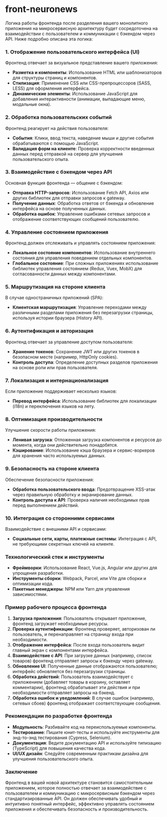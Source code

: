 # front-neuronews

Логика работы фронтенда после разделения вашего монолитного приложения на микросервисную архитектуру будет сосредоточена на взаимодействии с пользователем и коммуникации с бэкендом через API. Ниже подробно описана эта логика:

### 1. **Отображение пользовательского интерфейса (UI)**

Фронтенд отвечает за визуальное представление вашего приложения:

- **Разметка и компоненты**: Использование HTML или шаблонизаторов для структуры страниц и компонентов.
- **Стилизация**: Применение CSS или CSS-препроцессоров (SASS, LESS) для оформления интерфейса.
- **Динамические элементы**: Использование JavaScript для добавления интерактивности (анимации, выпадающие меню, модальные окна).

### 2. **Обработка пользовательских событий**

Фронтенд реагирует на действия пользователя:

- **События**: Клики, ввод текста, наведение мыши и другие события обрабатываются с помощью JavaScript.
- **Валидация форм на клиенте**: Проверка корректности введенных данных перед отправкой на сервер для улучшения пользовательского опыта.

### 3. **Взаимодействие с бэкендом через API**

Основная функция фронтенда — общение с бэкендом:

- **Отправка HTTP-запросов**: Использование Fetch API, Axios или других библиотек для отправки запросов к gateway.
- **Получение данных**: Обработка ответов от бэкенда и обновление интерфейса на основе полученных данных.
- **Обработка ошибок**: Управление ошибками сетевых запросов и отображение соответствующих сообщений пользователю.

### 4. **Управление состоянием приложения**

Фронтенд должен отслеживать и управлять состоянием приложения:

- **Локальное состояние компонентов**: Использование внутреннего состояния для управления поведением отдельных компонентов.
- **Глобальное состояние**: При сложных приложениях использование библиотек управления состоянием (Redux, Vuex, MobX) для согласованности данных между компонентами.

### 5. **Маршрутизация на стороне клиента**

В случае одностраничных приложений (SPA):

- **Клиентская маршрутизация**: Управление переходами между различными разделами приложения без перезагрузки страницы, используя истории браузера (History API).

### 6. **Аутентификация и авторизация**

Фронтенд отвечает за управление доступом пользователя:

- **Хранение токенов**: Сохранение JWT или других токенов в безопасном месте (например, HttpOnly cookies).
- **Контроль доступа**: Определение доступных разделов приложения на основе роли или прав пользователя.

### 7. **Локализация и интернационализация**

Если приложение поддерживает несколько языков:

- **Перевод интерфейса**: Использование библиотек для локализации (i18n) и переключения языков на лету.

### 8. **Оптимизация производительности**

Улучшение скорости работы приложения:

- **Ленивая загрузка**: Отложенная загрузка компонентов и ресурсов до момента, когда они действительно понадобятся.
- **Кэширование**: Использование кэша браузера и сервис-воркеров для хранения часто используемых данных.

### 9. **Безопасность на стороне клиента**

Обеспечение безопасности приложения:

- **Обработка пользовательского ввода**: Предотвращение XSS-атак через правильную обработку и экранирование данных.
- **Контроль доступа к API**: Проверка наличия необходимых прав перед выполнением действий.

### 10. **Интеграция со сторонними сервисами**

Взаимодействие с внешними API и сервисами:

- **Социальные сети, карты, платежные системы**: Интеграция с API, не требующими секретных ключей на клиенте.

### **Технологический стек и инструменты**

- **Фреймворки**: Использование React, Vue.js, Angular или других для упрощения разработки.
- **Инструменты сборки**: Webpack, Parcel, или Vite для сборки и оптимизации кода.
- **Пакетные менеджеры**: NPM или Yarn для управления зависимостями.

### **Пример рабочего процесса фронтенда**

1. **Загрузка приложения**: Пользователь открывает приложение, фронтенд загружает необходимые ресурсы.
2. **Проверка аутентификации**: Фронтенд проверяет, авторизован ли пользователь, и перенаправляет на страницу входа при необходимости.
3. **Отображение интерфейса**: После входа пользователь видит главный экран с компонентами интерфейса.
4. **Взаимодействие с API**: При загрузке данных (например, список товаров) фронтенд отправляет запросы к бэкенду через gateway.
5. **Обновление UI**: Полученные данные отображаются пользователю; интерфейс обновляется без перезагрузки страницы.
6. **Обработка действий**: Пользователь взаимодействует с приложением (добавляет товары в корзину, оставляет комментарии), фронтенд обрабатывает эти действия и при необходимости отправляет запросы на бэкенд.
7. **Обработка ошибок и уведомлений**: В случае ошибок (например, сетевых сбоев) фронтенд отображает соответствующие сообщения.

### **Рекомендации по разработке фронтенда**

- **Модульность**: Разбивайте код на переиспользуемые компоненты.
- **Тестирование**: Пишите юнит-тесты и используйте инструменты для энд-то-энд тестирования (Cypress, Selenium).
- **Документация**: Ведите документацию API и используйте типизацию (TypeScript) для повышения качества кода.
- **UI/UX дизайн**: Следуйте современным практикам дизайна для улучшения пользовательского опыта.

### **Заключение**

Фронтенд в вашей новой архитектуре становится самостоятельным приложением, которое полностью отвечает за взаимодействие с пользователем и коммуникацию с микросервисным бэкендом через стандартизированные API. Он должен обеспечивать удобный и интуитивно понятный интерфейс, эффективно управлять состоянием приложения и обеспечивать безопасность и производительность.
